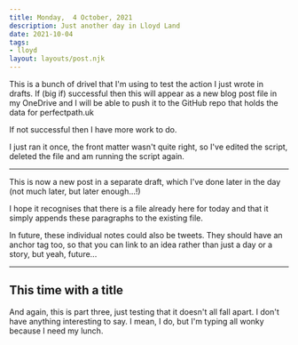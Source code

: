 ```yaml
---
title: Monday,  4 October, 2021
description: Just another day in Lloyd Land
date: 2021-10-04
tags:
- lloyd
layout: layouts/post.njk
---
```

This is a bunch of drivel that I'm using to test the action I just wrote in drafts.  If (big if) successful then this will appear as a new blog post file in my OneDrive and I will be able to push it to the GitHub repo that holds the data for perfectpath.uk

If not successful then I have more work to do.

I just ran it once, the front matter wasn't quite right, so I've edited the script, deleted the file and am running the script again.


---

This is now a new post in a separate draft, which I've done later in the day (not much later, but later enough...!)

I hope it recognises that there is a file already here for today and that it simply appends these paragraphs to the existing file.

In future, these individual notes could also be tweets.  They should have an anchor tag too, so that you can link to an idea rather than just a day or a story, but yeah, future...

---

## This time with a title

And again, this is part three, just testing that it doesn't all fall apart. I don't have anything interesting to say.  I mean, I do, but I'm typing all wonky because I need my lunch.